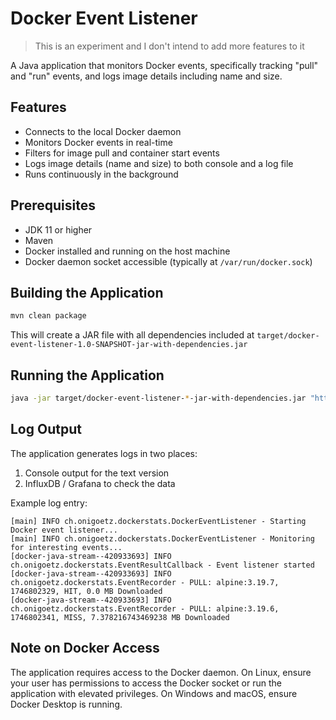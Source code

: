 # Docker Event Listener

> This is an experiment and I don't intend to add more features to it

A Java application that monitors Docker events, specifically tracking "pull" and "run" events, and logs image details including name and size.

## Features

- Connects to the local Docker daemon
- Monitors Docker events in real-time
- Filters for image pull and container start events
- Logs image details (name and size) to both console and a log file
- Runs continuously in the background

## Prerequisites

- JDK 11 or higher
- Maven
- Docker installed and running on the host machine
- Docker daemon socket accessible (typically at `/var/run/docker.sock`)

## Building the Application

```bash
mvn clean package
```

This will create a JAR file with all dependencies included at `target/docker-event-listener-1.0-SNAPSHOT-jar-with-dependencies.jar`

## Running the Application

```bash
java -jar target/docker-event-listener-*-jar-with-dependencies.jar "http://localhost:8086" admin-token my-org my-bucket
```

## Log Output

The application generates logs in two places:

1. Console output for the text version
2. InfluxDB / Grafana to check the data

Example log entry:
```
[main] INFO ch.onigoetz.dockerstats.DockerEventListener - Starting Docker event listener...
[main] INFO ch.onigoetz.dockerstats.DockerEventListener - Monitoring for interesting events...
[docker-java-stream--420933693] INFO ch.onigoetz.dockerstats.EventResultCallback - Event listener started
[docker-java-stream--420933693] INFO ch.onigoetz.dockerstats.EventRecorder - PULL: alpine:3.19.7, 1746802329, HIT, 0.0 MB Downloaded
[docker-java-stream--420933693] INFO ch.onigoetz.dockerstats.EventRecorder - PULL: alpine:3.19.6, 1746802341, MISS, 7.378216743469238 MB Downloaded
```

## Note on Docker Access

The application requires access to the Docker daemon.
On Linux, ensure your user has permissions to access the Docker socket or run the application with elevated privileges.
On Windows and macOS, ensure Docker Desktop is running.
